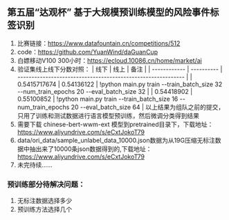 ## 第五届“达观杯” 基于大规模预训练模型的风险事件标签识别

1. 比赛链接：https://www.datafountain.cn/competitions/512
2. code：https://github.com/YuanWind/daGuanCup
3. 白嫖移动V100 300小时：https://ecloud.10086.cn/home/market/ai
4. 验证集线上线下分数对照：
    | 线下         | 线上       | 备注                                                         |
    | ------------ | ---------- | ------------------------------------------------------------ |
    | 0.5415717674 | 0.54136122 | !python main.py train --train_batch_size 32 --num_train_epochs 20 --eval_batch_size 32 |
    | 0.54418902   | 0.55100852 | !python main.py train --train_batch_size 16 --num_train_epochs 20 --eval_batch_size 64 |
     以上结果为组队之前的提交，只用了训练和测试数据进行语言模型预训练，然后微调分类得到结果
5. 需要下载 chinese-bert-wwm-ext 模型到pretrained目录下，下载地址：https://www.aliyundrive.com/s/eCxtJokoT79
6. data/ori_data/sample_unlabel_data_10000.json数据为从19G压缩无标注数据中抽出来了10000条json数据得到的,下载地址：https://www.aliyundrive.com/s/eCxtJokoT79
7. 未完待续......

### 预训练部分待解决问题：

1. 无标注数据选择多少
2. 预训练方法选择几个


### 